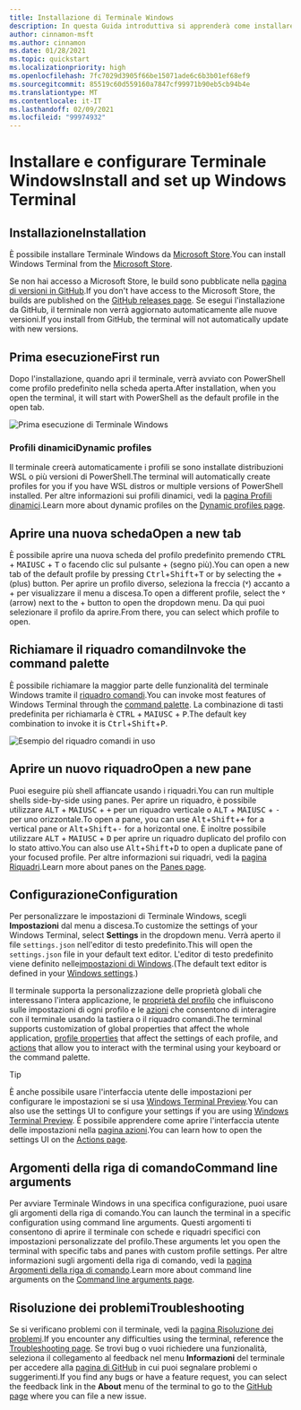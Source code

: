 ```yaml
---
title: Installazione di Terminale Windows
description: In questa Guida introduttiva si apprenderà come installare e configurare il terminale di Windows.
author: cinnamon-msft
ms.author: cinnamon
ms.date: 01/28/2021
ms.topic: quickstart
ms.localizationpriority: high
ms.openlocfilehash: 7fc7029d3905f66be15071ade6c6b3b01ef68ef9
ms.sourcegitcommit: 85519c60d559160a7847cf99971b90eb5cb94b4e
ms.translationtype: MT
ms.contentlocale: it-IT
ms.lasthandoff: 02/09/2021
ms.locfileid: "99974932"
---
```

# <a name="install-and-set-up-windows-terminal"></a><span data-ttu-id="1fea0-103">Installare e configurare Terminale Windows</span><span class="sxs-lookup"><span data-stu-id="1fea0-103">Install and set up Windows Terminal</span></span>

## <a name="installation"></a><span data-ttu-id="1fea0-104">Installazione</span><span class="sxs-lookup"><span data-stu-id="1fea0-104">Installation</span></span>

<span data-ttu-id="1fea0-105">È possibile installare Terminale Windows da [Microsoft Store](https://aka.ms/terminal).</span><span class="sxs-lookup"><span data-stu-id="1fea0-105">You can install Windows Terminal from the [Microsoft Store](https://aka.ms/terminal).</span></span>

<span data-ttu-id="1fea0-106">Se non hai accesso a Microsoft Store, le build sono pubblicate nella [pagina di versioni in GitHub](https://github.com/microsoft/terminal/releases).</span><span class="sxs-lookup"><span data-stu-id="1fea0-106">If you don't have access to the Microsoft Store, the builds are published on the [GitHub releases page](https://github.com/microsoft/terminal/releases).</span></span> <span data-ttu-id="1fea0-107">Se esegui l'installazione da GitHub, il terminale non verrà aggiornato automaticamente alle nuove versioni.</span><span class="sxs-lookup"><span data-stu-id="1fea0-107">If you install from GitHub, the terminal will not automatically update with new versions.</span></span>

## <a name="first-run"></a><span data-ttu-id="1fea0-108">Prima esecuzione</span><span class="sxs-lookup"><span data-stu-id="1fea0-108">First run</span></span>

<span data-ttu-id="1fea0-109">Dopo l'installazione, quando apri il terminale, verrà avviato con PowerShell come profilo predefinito nella scheda aperta.</span><span class="sxs-lookup"><span data-stu-id="1fea0-109">After installation, when you open the terminal, it will start with PowerShell as the default profile in the open tab.</span></span>

![Prima esecuzione di Terminale Windows](./images/first-run.png)

### <a name="dynamic-profiles"></a><span data-ttu-id="1fea0-111">Profili dinamici</span><span class="sxs-lookup"><span data-stu-id="1fea0-111">Dynamic profiles</span></span>

<span data-ttu-id="1fea0-112">Il terminale creerà automaticamente i profili se sono installate distribuzioni WSL o più versioni di PowerShell.</span><span class="sxs-lookup"><span data-stu-id="1fea0-112">The terminal will automatically create profiles for you if you have WSL distros or multiple versions of PowerShell installed.</span></span> <span data-ttu-id="1fea0-113">Per altre informazioni sui profili dinamici, vedi la [pagina Profili dinamici](./dynamic-profiles.md).</span><span class="sxs-lookup"><span data-stu-id="1fea0-113">Learn more about dynamic profiles on the [Dynamic profiles page](./dynamic-profiles.md).</span></span>

## <a name="open-a-new-tab"></a><span data-ttu-id="1fea0-114">Aprire una nuova scheda</span><span class="sxs-lookup"><span data-stu-id="1fea0-114">Open a new tab</span></span>

<span data-ttu-id="1fea0-115">È possibile aprire una nuova scheda del profilo predefinito premendo <kbd>CTRL</kbd> + <kbd>MAIUSC</kbd> + <kbd>T</kbd> o facendo clic sul pulsante + (segno più).</span><span class="sxs-lookup"><span data-stu-id="1fea0-115">You can open a new tab of the default profile by pressing <kbd>Ctrl</kbd>+<kbd>Shift</kbd>+<kbd>T</kbd> or by selecting the + (plus) button.</span></span> <span data-ttu-id="1fea0-116">Per aprire un profilo diverso, seleziona la freccia (˅) accanto a + per visualizzare il menu a discesa.</span><span class="sxs-lookup"><span data-stu-id="1fea0-116">To open a different profile, select the ˅ (arrow) next to the + button to open the dropdown menu.</span></span> <span data-ttu-id="1fea0-117">Da qui puoi selezionare il profilo da aprire.</span><span class="sxs-lookup"><span data-stu-id="1fea0-117">From there, you can select which profile to open.</span></span>

## <a name="invoke-the-command-palette"></a><span data-ttu-id="1fea0-118">Richiamare il riquadro comandi</span><span class="sxs-lookup"><span data-stu-id="1fea0-118">Invoke the command palette</span></span>

<span data-ttu-id="1fea0-119">È possibile richiamare la maggior parte delle funzionalità del terminale Windows tramite il [riquadro comandi](./command-palette.md).</span><span class="sxs-lookup"><span data-stu-id="1fea0-119">You can invoke most features of Windows Terminal through the [command palette](./command-palette.md).</span></span> <span data-ttu-id="1fea0-120">La combinazione di tasti predefinita per richiamarla è <kbd>CTRL</kbd> + <kbd>MAIUSC</kbd> + <kbd>P</kbd>.</span><span class="sxs-lookup"><span data-stu-id="1fea0-120">The default key combination to invoke it is <kbd>Ctrl</kbd>+<kbd>Shift</kbd>+<kbd>P</kbd>.</span></span>

![Esempio del riquadro comandi in uso](./images/command-palette-iterable-commands.gif)

## <a name="open-a-new-pane"></a><span data-ttu-id="1fea0-122">Aprire un nuovo riquadro</span><span class="sxs-lookup"><span data-stu-id="1fea0-122">Open a new pane</span></span>

<span data-ttu-id="1fea0-123">Puoi eseguire più shell affiancate usando i riquadri.</span><span class="sxs-lookup"><span data-stu-id="1fea0-123">You can run multiple shells side-by-side using panes.</span></span> <span data-ttu-id="1fea0-124">Per aprire un riquadro, è possibile utilizzare <kbd>ALT</kbd> + <kbd>MAIUSC</kbd> + <kbd>+</kbd> per un riquadro verticale o <kbd>ALT</kbd> + <kbd>MAIUSC</kbd> + <kbd>-</kbd> per uno orizzontale.</span><span class="sxs-lookup"><span data-stu-id="1fea0-124">To open a pane, you can use <kbd>Alt</kbd>+<kbd>Shift</kbd>+<kbd>+</kbd> for a vertical pane or <kbd>Alt</kbd>+<kbd>Shift</kbd>+<kbd>-</kbd> for a horizontal one.</span></span> <span data-ttu-id="1fea0-125">È inoltre possibile utilizzare <kbd>ALT</kbd> + <kbd>MAIUSC</kbd> + <kbd>D</kbd> per aprire un riquadro duplicato del profilo con lo stato attivo.</span><span class="sxs-lookup"><span data-stu-id="1fea0-125">You can also use <kbd>Alt</kbd>+<kbd>Shift</kbd>+<kbd>D</kbd> to open a duplicate pane of your focused profile.</span></span> <span data-ttu-id="1fea0-126">Per altre informazioni sui riquadri, vedi la [pagina Riquadri](./panes.md).</span><span class="sxs-lookup"><span data-stu-id="1fea0-126">Learn more about panes on the [Panes page](./panes.md).</span></span>

## <a name="configuration"></a><span data-ttu-id="1fea0-127">Configurazione</span><span class="sxs-lookup"><span data-stu-id="1fea0-127">Configuration</span></span>

<span data-ttu-id="1fea0-128">Per personalizzare le impostazioni di Terminale Windows, scegli **Impostazioni** dal menu a discesa.</span><span class="sxs-lookup"><span data-stu-id="1fea0-128">To customize the settings of your Windows Terminal, select **Settings** in the dropdown menu.</span></span> <span data-ttu-id="1fea0-129">Verrà aperto il file `settings.json` nell'editor di testo predefinito.</span><span class="sxs-lookup"><span data-stu-id="1fea0-129">This will open the `settings.json` file in your default text editor.</span></span> <span data-ttu-id="1fea0-130">L'editor di testo predefinito viene definito nelle[impostazioni di Windows](ms-settings:defaultapps).</span><span class="sxs-lookup"><span data-stu-id="1fea0-130">(The default text editor is defined in your [Windows settings](ms-settings:defaultapps).)</span></span>

<span data-ttu-id="1fea0-131">Il terminale supporta la personalizzazione delle proprietà globali che interessano l'intera applicazione, le [proprietà del profilo](./customize-settings/profile-general.md) che influiscono sulle impostazioni di ogni profilo e le [azioni](./customize-settings/actions.md) che consentono di interagire con il terminale usando la tastiera o il riquadro comandi.</span><span class="sxs-lookup"><span data-stu-id="1fea0-131">The terminal supports customization of global properties that affect the whole application, [profile properties](./customize-settings/profile-general.md) that affect the settings of each profile, and [actions](./customize-settings/actions.md) that allow you to interact with the terminal using your keyboard or the command palette.</span></span>

> [!TIP]
> <span data-ttu-id="1fea0-132">È anche possibile usare l'interfaccia utente delle impostazioni per configurare le impostazioni se si usa [Windows Terminal Preview](https://aka.ms/terminal-preview).</span><span class="sxs-lookup"><span data-stu-id="1fea0-132">You can also use the settings UI to configure your settings if you are using [Windows Terminal Preview](https://aka.ms/terminal-preview).</span></span> <span data-ttu-id="1fea0-133">È possibile apprendere come aprire l'interfaccia utente delle impostazioni nella [pagina azioni](./customize-settings/actions.md#application-level-commands).</span><span class="sxs-lookup"><span data-stu-id="1fea0-133">You can learn how to open the settings UI on the [Actions page](./customize-settings/actions.md#application-level-commands).</span></span>

## <a name="command-line-arguments"></a><span data-ttu-id="1fea0-134">Argomenti della riga di comando</span><span class="sxs-lookup"><span data-stu-id="1fea0-134">Command line arguments</span></span>

<span data-ttu-id="1fea0-135">Per avviare Terminale Windows in una specifica configurazione, puoi usare gli argomenti della riga di comando.</span><span class="sxs-lookup"><span data-stu-id="1fea0-135">You can launch the terminal in a specific configuration using command line arguments.</span></span> <span data-ttu-id="1fea0-136">Questi argomenti ti consentono di aprire il terminale con schede e riquadri specifici con impostazioni personalizzate del profilo.</span><span class="sxs-lookup"><span data-stu-id="1fea0-136">These arguments let you open the terminal with specific tabs and panes with custom profile settings.</span></span> <span data-ttu-id="1fea0-137">Per altre informazioni sugli argomenti della riga di comando, vedi la [pagina Argomenti della riga di comando](./command-line-arguments.md).</span><span class="sxs-lookup"><span data-stu-id="1fea0-137">Learn more about command line arguments on the [Command line arguments page](./command-line-arguments.md).</span></span>

## <a name="troubleshooting"></a><span data-ttu-id="1fea0-138">Risoluzione dei problemi</span><span class="sxs-lookup"><span data-stu-id="1fea0-138">Troubleshooting</span></span>

<span data-ttu-id="1fea0-139">Se si verificano problemi con il terminale, vedi la [pagina Risoluzione dei problemi](./troubleshooting.md).</span><span class="sxs-lookup"><span data-stu-id="1fea0-139">If you encounter any difficulties using the terminal, reference the [Troubleshooting page](./troubleshooting.md).</span></span> <span data-ttu-id="1fea0-140">Se trovi bug o vuoi richiedere una funzionalità, seleziona il collegamento al feedback nel menu **Informazioni** del terminale per accedere alla [pagina di GitHub](https://github.com/microsoft/terminal) in cui puoi segnalare problemi o suggerimenti.</span><span class="sxs-lookup"><span data-stu-id="1fea0-140">If you find any bugs or have a feature request, you can select the feedback link in the **About** menu of the terminal to go to the [GitHub page](https://github.com/microsoft/terminal) where you can file a new issue.</span></span>
